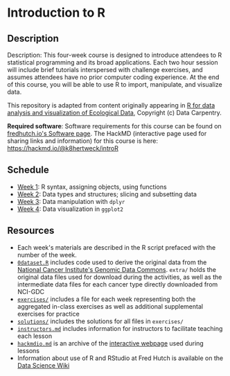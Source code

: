 # Introduction to R

## Description

Description: This four-week course is designed to introduce attendees to R statistical programming and its broad applications. 
Each two hour session will include brief tutorials interspersed with challenge exercises, and assumes attendees have no prior 
computer coding experience. At the end of this course, you will be able to use R to import, manipulate, and visualize data.

This repository is adapted from content originally appearing in 
[R for data analysis and visualization of Ecological Data](https://datacarpentry.org/R-ecology-lesson/),
Copyright (c) Data Carpentry. 

**Required software**: Software requirements for this course can be found on [fredhutch.io's Software page](http://www.fredhutch.io/software/#r-and-rstudio). The HackMD (interactive page used for sharing links and information) for this course is here: https://hackmd.io/@k8hertweck/introR

## Schedule

* [Week 1](week1.md): R syntax, assigning objects, using functions
* [Week 2](week2.md): Data types and structures; slicing and subsetting data
* [Week 3](week3.md): Data manipulation with `dplyr`
* [Week 4](week4.md): Data visualization in `ggplot2`

## Resources

* Each week's materials are described in the R script prefaced with the number of the week. 
* [`0dataset.R`](0dataset.R) includes code used to derive the original data from the 
[National Cancer Institute's Genomic Data Commons](https://gdc.cancer.gov). `extra/` holds the original data files used for 
download during the activities, as well as the intermediate data files for each cancer type directly downloaded from NCI-GDC
* [`exercises/`](exercises/) includes a file for each week representing both the aggregated in-class exercises as well as additional 
supplemental exercises for practice
* [`solutions/`](solutions/) includes the solutions for all files in `exercises/`
* [`instructors.md`](instructors.md) includes information for instructors to facilitate teaching each lesson
* [`hackmdio.md`](hackio.md) is an archive of the [interactive webpage](https://hackmd.io) used during lessons
* Information about use of R and RStudio at Fred Hutch is available on the [Data Science Wiki](https://sciwiki.fredhutch.org/scicomputing/software_R/)

